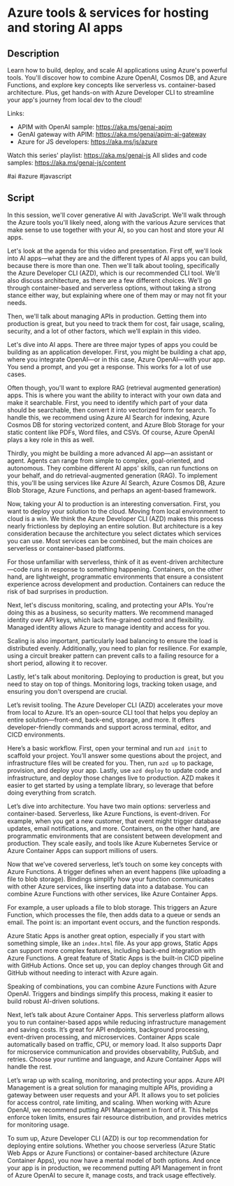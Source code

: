# Azure tools & services for hosting and storing AI apps

## Description

Learn how to build, deploy, and scale AI applications using Azure's powerful tools. You'll discover how to combine Azure OpenAI, Cosmos DB, and Azure Functions, and explore key concepts like serverless vs. container-based architecture. Plus, get hands-on with Azure Developer CLI to streamline your app's journey from local dev to the cloud!

Links:
- APIM with OpenAI sample: https://aka.ms/genai-apim
- GenAI gateway with APIM: https://aka.ms/genai/apim-ai-gateway
- Azure for JS developers: https://aka.ms/js/azure

Watch this series' playlist: https://aka.ms/genai-js
All slides and code samples: https://aka.ms/genai-js/content

#ai #azure #javascript

## Script

In this session, we'll cover generative AI with JavaScript. We'll walk through the Azure tools you'll likely need, along with the various Azure services that make sense to use together with your AI, so you can host and store your AI apps. 

Let's look at the agenda for this video and presentation. First off, we'll look into AI apps—what they are and the different types of AI apps you can build, because there is more than one. Then we'll talk about tooling, specifically the Azure Developer CLI (AZD), which is our recommended CLI tool. We'll also discuss architecture, as there are a few different choices. We'll go through container-based and serverless options, without taking a strong stance either way, but explaining where one of them may or may not fit your needs.

Then, we'll talk about managing APIs in production. Getting them into production is great, but you need to track them for cost, fair usage, scaling, security, and a lot of other factors, which we’ll explain in this video.

Let's dive into AI apps. There are three major types of apps you could be building as an application developer. First, you might be building a chat app, where you integrate OpenAI—or in this case, Azure OpenAI—with your app. You send a prompt, and you get a response. This works for a lot of use cases.

Often though, you'll want to explore RAG (retrieval augmented generation) apps. This is where you want the ability to interact with your own data and make it searchable. First, you need to identify which part of your data should be searchable, then convert it into vectorized form for search. To handle this, we recommend using Azure AI Search for indexing, Azure Cosmos DB for storing vectorized content, and Azure Blob Storage for your static content like PDFs, Word files, and CSVs. Of course, Azure OpenAI plays a key role in this as well.

Thirdly, you might be building a more advanced AI app—an assistant or agent. Agents can range from simple to complex, goal-oriented, and autonomous. They combine different AI apps' skills, can run functions on your behalf, and do retrieval-augmented generation (RAG). To implement this, you'll be using services like Azure AI Search, Azure Cosmos DB, Azure Blob Storage, Azure Functions, and perhaps an agent-based framework.

Now, taking your AI to production is an interesting conversation. First, you want to deploy your solution to the cloud. Moving from local environment to cloud is a win. We think the Azure Developer CLI (AZD) makes this process nearly frictionless by deploying an entire solution. But architecture is a key consideration because the architecture you select dictates which services you can use. Most services can be combined, but the main choices are serverless or container-based platforms.

For those unfamiliar with serverless, think of it as event-driven architecture—code runs in response to something happening. Containers, on the other hand, are lightweight, programmatic environments that ensure a consistent experience across development and production. Containers can reduce the risk of bad surprises in production.

Next, let's discuss monitoring, scaling, and protecting your APIs. You're doing this as a business, so security matters. We recommend managed identity over API keys, which lack fine-grained control and flexibility. Managed identity allows Azure to manage identity and access for you.

Scaling is also important, particularly load balancing to ensure the load is distributed evenly. Additionally, you need to plan for resilience. For example, using a circuit breaker pattern can prevent calls to a failing resource for a short period, allowing it to recover.

Lastly, let's talk about monitoring. Deploying to production is great, but you need to stay on top of things. Monitoring logs, tracking token usage, and ensuring you don't overspend are crucial.

Let’s revisit tooling. The Azure Developer CLI (AZD) accelerates your move from local to Azure. It’s an open-source CLI tool that helps you deploy an entire solution—front-end, back-end, storage, and more. It offers developer-friendly commands and support across terminal, editor, and CICD environments.

Here’s a basic workflow. First, open your terminal and run `azd init` to scaffold your project. You’ll answer some questions about the project, and infrastructure files will be created for you. Then, run `azd up` to package, provision, and deploy your app. Lastly, use `azd deploy` to update code and infrastructure, and deploy those changes live to production. AZD makes it easier to get started by using a template library, so leverage that before doing everything from scratch.

Let’s dive into architecture. You have two main options: serverless and container-based. Serverless, like Azure Functions, is event-driven. For example, when you get a new customer, that event might trigger database updates, email notifications, and more. Containers, on the other hand, are programmatic environments that are consistent between development and production. They scale easily, and tools like Azure Kubernetes Service or Azure Container Apps can support millions of users.

Now that we’ve covered serverless, let’s touch on some key concepts with Azure Functions. A trigger defines when an event happens (like uploading a file to blob storage). Bindings simplify how your function communicates with other Azure services, like inserting data into a database. You can combine Azure Functions with other services, like Azure Container Apps.

For example, a user uploads a file to blob storage. This triggers an Azure Function, which processes the file, then adds data to a queue or sends an email. The point is: an important event occurs, and the function responds.

Azure Static Apps is another great option, especially if you start with something simple, like an `index.html` file. As your app grows, Static Apps can support more complex features, including back-end integration with Azure Functions. A great feature of Static Apps is the built-in CICD pipeline with GitHub Actions. Once set up, you can deploy changes through Git and GitHub without needing to interact with Azure again.

Speaking of combinations, you can combine Azure Functions with Azure OpenAI. Triggers and bindings simplify this process, making it easier to build robust AI-driven solutions.

Next, let’s talk about Azure Container Apps. This serverless platform allows you to run container-based apps while reducing infrastructure management and saving costs. It’s great for API endpoints, background processing, event-driven processing, and microservices. Container Apps scale automatically based on traffic, CPU, or memory load. It also supports Dapr for microservice communication and provides observability, PubSub, and retries. Choose your runtime and language, and Azure Container Apps will handle the rest.

Let’s wrap up with scaling, monitoring, and protecting your apps. Azure API Management is a great solution for managing multiple APIs, providing a gateway between user requests and your API. It allows you to set policies for access control, rate limiting, and scaling. When working with Azure OpenAI, we recommend putting API Management in front of it. This helps enforce token limits, ensures fair resource distribution, and provides metrics for monitoring usage.

To sum up, Azure Developer CLI (AZD) is our top recommendation for deploying entire solutions. Whether you choose serverless (Azure Static Web Apps or Azure Functions) or container-based architecture (Azure Container Apps), you now have a mental model of both options. And once your app is in production, we recommend putting API Management in front of Azure OpenAI to secure it, manage costs, and track usage effectively.
